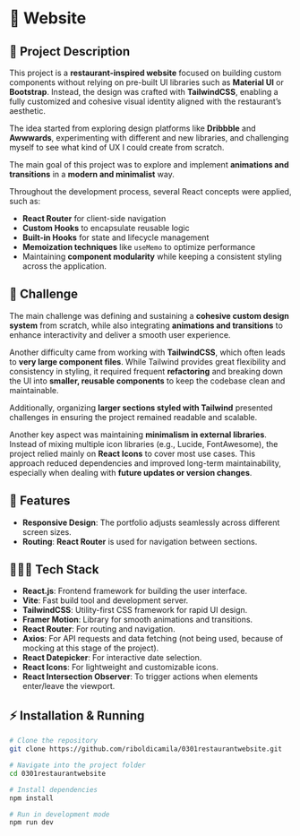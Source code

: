 # 📱 Website

## 📖 Project Description

This project is a **restaurant-inspired website** focused on building custom components without relying on pre-built UI libraries such as **Material UI** or **Bootstrap**. Instead, the design was crafted with **TailwindCSS**, enabling a fully customized and cohesive visual identity aligned with the restaurant’s aesthetic.  

The idea started from exploring design platforms like **Dribbble** and **Awwwards**, experimenting with different and new libraries, and challenging myself to see what kind of UX I could create from scratch.  

The main goal of this project was to explore and implement **animations and transitions** in a **modern and minimalist** way. 

Throughout the development process, several React concepts were applied, such as:  
- **React Router** for client-side navigation  
- **Custom Hooks** to encapsulate reusable logic  
- **Built-in Hooks** for state and lifecycle management  
- **Memoization techniques** like `useMemo` to optimize performance  
- Maintaining **component modularity** while keeping a consistent styling across the application. 

## 📖 Challenge

The main challenge was defining and sustaining a **cohesive custom design system** from scratch, while also integrating **animations and transitions** to enhance interactivity and deliver a smooth user experience.  

Another difficulty came from working with **TailwindCSS**, which often leads to **very large component files**. While Tailwind provides great flexibility and consistency in styling, it required frequent **refactoring** and breaking down the UI into **smaller, reusable components** to keep the codebase clean and maintainable.  

Additionally, organizing **larger sections styled with Tailwind** presented challenges in ensuring the project remained readable and scalable. 

Another key aspect was maintaining **minimalism in external libraries**. Instead of mixing multiple icon libraries (e.g., Lucide, FontAwesome), the project relied mainly on **React Icons** to cover most use cases. This approach reduced dependencies and improved long-term maintainability, especially when dealing with **future updates or version changes**.  


## 💭 Features

- **Responsive Design**: The portfolio adjusts seamlessly across different screen sizes.
- **Routing**: **React Router** is used for navigation between sections.


## 👩🏻‍💻 Tech Stack

- **React.js**: Frontend framework for building the user interface.
- **Vite**: Fast build tool and development server.
- **TailwindCSS**: Utility-first CSS framework for rapid UI design.
- **Framer Motion**: Library for smooth animations and transitions.
- **React Router**: For routing and navigation.
- **Axios**: For API requests and data fetching (not being used, because of mocking at this stage of the project).
- **React Datepicker**: For interactive date selection.
- **React Icons**: For lightweight and customizable icons.
- **React Intersection Observer**: To trigger actions when elements enter/leave the viewport.


## ⚡ Installation & Running

```bash
# Clone the repository
git clone https://github.com/riboldicamila/0301restaurantwebsite.git

# Navigate into the project folder
cd 0301restaurantwebsite

# Install dependencies
npm install

# Run in development mode
npm run dev
